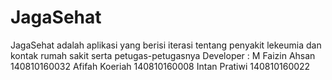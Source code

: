 # JagaSehat
JagaSehat adalah aplikasi yang berisi iterasi tentang penyakit lekeumia dan kontak rumah sakit serta petugas-petugasnya
Developer :
M Faizin Ahsan 140810160032
Afifah Koeriah 140810160008
Intan Pratiwi 140810160022
